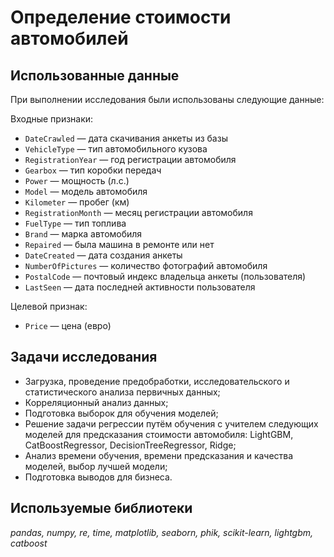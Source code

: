 # Определение стоимости автомобилей


## Использованные данные

При выполнении исследования были использованы следующие данные:

Входные признаки:
- `DateCrawled` — дата скачивания анкеты из базы
- `VehicleType` — тип автомобильного кузова
- `RegistrationYear` — год регистрации автомобиля
- `Gearbox` — тип коробки передач
- `Power` — мощность (л.с.)
- `Model` — модель автомобиля
- `Kilometer` — пробег (км)
- `RegistrationMonth` — месяц регистрации автомобиля
- `FuelType` — тип топлива
- `Brand` — марка автомобиля
- `Repaired` — была машина в ремонте или нет
- `DateCreated` — дата создания анкеты
- `NumberOfPictures` — количество фотографий автомобиля
- `PostalCode` — почтовый индекс владельца анкеты (пользователя)
- `LastSeen` — дата последней активности пользователя

Целевой признак:
- `Price` — цена (евро)

## Задачи исследования

- Загрузка, проведение предобработки, исследовательского и статистического анализа первичных данных;
- Корреляционный анализ данных;
- Подготовка выборок для обучения моделей;
- Решение задачи регрессии путём обучения с учителем следующих моделей для предсказания стоимости автомобиля: LightGBM, CatBoostRegressor, DecisionTreeRegressor, Ridge;
- Анализ времени обучения, времени предсказания и качества моделей, выбор лучшей модели;
- Подготовка выводов для бизнеса.

## Используемые библиотеки
*pandas, numpy, re, time, matplotlib, seaborn, phik, scikit-learn, lightgbm, catboost*

